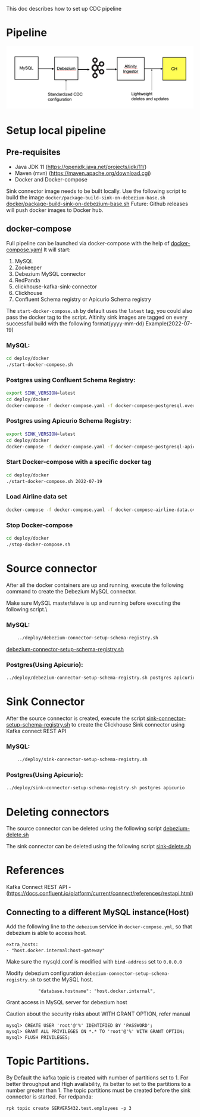 This doc describes how to set up CDC pipeline

# Pipeline

![pipeline](img/pipeline.png)

# Setup local pipeline

## Pre-requisites
- Java JDK 11 (https://openjdk.java.net/projects/jdk/11/)
- Maven (mvn) (https://maven.apache.org/download.cgi)
- Docker and Docker-compose

Sink connector image needs to be built locally.
Use the following script to build the image
`docker/package-build-sink-on-debezium-base.sh`
[docker/package-build-sink-on-debezium-base.sh](../docker/package-build-sink-on-debezium-base.sh)
Future: Github releases will push docker images to Docker hub.

## docker-compose
Full pipeline can be launched via docker-compose with the help of [docker-compose.yaml][docker-compose.yaml]
It will start:
1. MySQL
2. Zookeeper
3. Debezium MySQL connector
4. RedPanda
5. clickhouse-kafka-sink-connector
6. Clickhouse
7. Confluent Schema registry or Apicurio Schema registry

The `start-docker-compose.sh` by default uses the `latest` tag, you could also pass the docker tag to the script.
Altinity sink images are tagged on every successful build with the following format(yyyy-mm-dd) Example(2022-07-19)

### MySQL:
```bash
cd deploy/docker
./start-docker-compose.sh 
```

### Postgres using Confluent Schema Registry:
```bash
export SINK_VERSION=latest
cd deploy/docker
docker-compose -f docker-compose.yaml -f docker-compose-postgresql.override.yaml up
```

### Postgres using Apicurio Schema Registry:
```bash
export SINK_VERSION=latest
cd deploy/docker
docker-compose -f docker-compose.yaml -f docker-compose-postgresql-apicurio-schema-registry.override.yaml up
```

### Start Docker-compose with a specific docker tag
```bash
cd deploy/docker
./start-docker-compose.sh 2022-07-19
```

### Load Airline data set
```bash
docker-compose -f docker-compose.yaml -f docker-compose-airline-data.override.yaml up
```
### Stop Docker-compose
```bash
cd deploy/docker
./stop-docker-compose.sh
```
# Source connector
After all the docker containers are up and running, execute the following command
to create the Debezium MySQL connector.

Make sure MySQL master/slave is up and running before executing the following script.\

### MySQL:
```bash
    ../deploy/debezium-connector-setup-schema-registry.sh
```
[debezium-connector-setup-schema-registry.sh](../deploy/debezium-connector-setup-schema-registry.sh)

### Postgres(Using Apicurio):
```bash
../deploy/debezium-connector-setup-schema-registry.sh postgres apicurio
```

# Sink Connector
After the source connector is created, 
execute the script [sink-connector-setup-schema-registry.sh](../deploy/sink-connector-setup-schema-registry.sh)
to create the Clickhouse Sink connector using Kafka connect REST API

### MySQL:
```bash
    ../deploy/sink-connector-setup-schema-registry.sh
```
### Postgres(Using Apicurio):
```bash
../deploy/sink-connector-setup-schema-registry.sh postgres apicurio
```

# Deleting connectors
The source connector can be deleted using the following script
[debezium-delete.sh](../deploy/debezium-delete.sh)

The sink connector can be deleted using the following script
[sink-delete.sh](../deploy/sink-delete.sh)

# References
Kafka Connect REST API - (https://docs.confluent.io/platform/current/connect/references/restapi.html)

[docker-compose.yaml]: ../deploy/docker/docker-compose-apicurio-schema-registry.override.yaml
[Dockerfile]: ../docker/Dockerfile-sink-on-debezium-base-image

## Connecting to a different MySQL instance(Host)

Add the following line to the `debezium` service in `docker-compose.yml`,
so that debezium is able to access host.
```
extra_hosts:
- "host.docker.internal:host-gateway"
```
Make sure the mysqld.conf is modified with `bind-address` set to `0.0.0.0`

Modify debezium configuration `debezium-connector-setup-schema-registry.sh` 
to set the MySQL host.
```
            "database.hostname": "host.docker.internal",
```

Grant access in MySQL server for debezium host

Caution about the security risks about WITH GRANT OPTION, refer manual
```
mysql> CREATE USER 'root'@'%' IDENTIFIED BY 'PASSWORD';
mysql> GRANT ALL PRIVILEGES ON *.* TO 'root'@'%' WITH GRANT OPTION;
mysql> FLUSH PRIVILEGES;
```
# Topic Partitions.
By Default the kafka topic is created with number of partitions set to 1.
For better throughput and High availability, its better to set to the partitions
to a number greater than 1.
The topic partitions must be created before the sink connector is started.
For redpanda:
```
rpk topic create SERVER5432.test.employees -p 3
```
